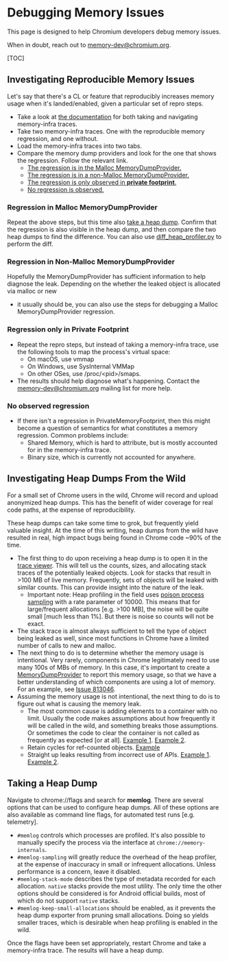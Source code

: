 # Debugging Memory Issues

This page is designed to help Chromium developers debug memory issues.

When in doubt, reach out to memory-dev@chromium.org.

[TOC]

## Investigating Reproducible Memory Issues

Let's say that there's a CL or feature that reproducibly increases memory usage
when it's landed/enabled, given a particular set of repro steps.

* Take a look at [the documentation](/docs/memory/README.md) for both
  taking and navigating memory-infra traces.
* Take two memory-infra traces. One with the reproducible memory regression, and
  one without.
* Load the memory-infra traces into two tabs.
* Compare the memory dump providers and look for the one that shows the
  regression. Follow the relevant link.
    * [The regression is in the Malloc MemoryDumpProvider.](#Investigating-Reproducible-Memory-Issues)
    * [The regression is in a non-Malloc
      MemoryDumpProvider.](#Regression-in-Non-Malloc-MemoryDumpProvider)
    * [The regression is only observed in **private
      footprint**.](#Regression-only-in-Private-Footprint)
    * [No regression is observed.](#No-observed-regression)

### Regression in Malloc MemoryDumpProvider

Repeat the above steps, but this time also [take a heap
dump](#Taking-a-Heap-Dump). Confirm that the regression is also visible in the
heap dump, and then compare the two heap dumps to find the difference. You can
also use
[diff_heap_profiler.py](https://cs.chromium.org/chromium/src/third_party/catapult/experimental/tracing/bin/diff_heap_profiler.py)
to perform the diff.

### Regression in Non-Malloc MemoryDumpProvider

Hopefully the MemoryDumpProvider has sufficient information to help diagnose the
leak. Depending on the whether the leaked object is allocated via malloc or new
- it usually should be, you can also use the steps for debugging a Malloc
MemoryDumpProvider regression.

### Regression only in Private Footprint

* Repeat the repro steps, but instead of taking a memory-infra trace, use
  the following tools to map the process's virtual space:
    * On macOS, use vmmap
    * On Windows, use SysInternal VMMap
    * On other OSes, use /proc/<pid\>/smaps.
* The results should help diagnose what's happening. Contact the
  memory-dev@chromium.org mailing list for more help.

### No observed regression

* If there isn't a regression in PrivateMemoryFootprint, then this might become
  a question of semantics for what constitutes a memory regression. Common
  problems include:
    * Shared Memory, which is hard to attribute, but is mostly accounted for in
      the memory-infra trace.
    * Binary size, which is currently not accounted for anywhere.

## Investigating Heap Dumps From the Wild

For a small set of Chrome users in the wild, Chrome will record and upload
anonymized heap dumps. This has the benefit of wider coverage for real code
paths, at the expense of reproducibility.

These heap dumps can take some time to grok, but frequently yield valuable
insight. At the time of this writing, heap dumps from the wild have resulted in
real, high impact bugs being found in Chrome code ~90% of the time.

* The first thing to do upon receiving a heap dump is to open it in the [trace
  viewer](/docs/memory-infra/heap_profiler.md#how-to-manually-browse-a-heap-dump).
  This will tell us the counts, sizes, and allocating stack traces of the
  potentially leaked objects. Look for stacks that result in >100 MB of live
  memory. Frequently, sets of objects will be leaked with similar counts. This
  can provide insight into the nature of the leak.
    * Important note: Heap profiling in the field uses
      [poison process sampling](https://bugs.chromium.org/p/chromium/issues/detail?id=810748)
      with a rate parameter of 10000. This means that for large/frequent allocations
      [e.g. >100 MB], the noise will be quite small [much less than 1%]. But
      there is noise so counts will not be exact.
* The stack trace is almost always sufficient to tell the type of object being
  leaked as well, since most functions in Chrome have a limited number of calls
  to new and malloc.
* The next thing to do is to determine whether the memory usage is intentional.
  Very rarely, components in Chrome legitimately need to use many 100s of MBs of
  memory. In this case, it's important to create a
  [MemoryDumpProvider](https://cs.chromium.org/chromium/src/base/trace_event/memory_dump_provider.h)
  to report this memory usage, so that we have a better understanding of which
  components are using a lot of memory. For an example, see
  [Issue 813046](https://bugs.chromium.org/p/chromium/issues/detail?id=813046).
* Assuming the memory usage is not intentional, the next thing to do is to
  figure out what is causing the memory leak.
    * The most common cause is adding elements to a container with no limit.
      Usually the code makes assumptions about how frequently it will be called
      in the wild, and something breaks those assumptions. Or sometimes the code
      to clear the container is not called as frequently as expected [or at
      all]. [Example
      1](https://bugs.chromium.org/p/chromium/issues/detail?id=798012). [Example
      2](https://bugs.chromium.org/p/chromium/issues/detail?id=804440).
    * Retain cycles for ref-counted objects.
      [Example](https://bugs.chromium.org/p/chromium/issues/detail?id=814334#c23)
    * Straight up leaks resulting from incorrect use of APIs. [Example
      1](https://bugs.chromium.org/p/chromium/issues/detail?id=801702#c31).
      [Example
      2](https://bugs.chromium.org/p/chromium/issues/detail?id=814444#c17).

## Taking a Heap Dump

Navigate to chrome://flags and search for **memlog**. There are several options
that can be used to configure heap dumps. All of these options are also
available as command line flags, for automated test runs [e.g. telemetry].

* `#memlog` controls which processes are profiled. It's also possible to
  manually specify the process via the interface at `chrome://memory-internals`.
* `#memlog-sampling` will greatly reduce the overhead of the heap profiler, at
  the expense of inaccuracy in small or infrequent allocations. Unless
  performance is a concern, leave it disabled.
* `#memlog-stack-mode` describes the type of metadata recorded for each
  allocation. `native` stacks provide the most utility. The only time the other
  options should be considered is for Android official builds, most of which do
  not support `native` stacks.
* `#memlog-keep-small-allocations` should be enabled, as it prevents the heap
  dump exporter from pruning small allocations. Doing so yields smaller traces,
  which is desirable when heap profiling is enabled in the wild.

Once the flags have been set appropriately, restart Chrome and take a
memory-infra trace. The results will have a heap dump.

